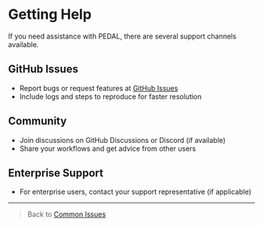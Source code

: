 # Getting Help

If you need assistance with PEDAL, there are several support channels available.

## GitHub Issues
- Report bugs or request features at [GitHub Issues](https://github.com/ForestMars/PEDAL/issues)
- Include logs and steps to reproduce for faster resolution

## Community
- Join discussions on GitHub Discussions or Discord (if available)
- Share your workflows and get advice from other users

## Enterprise Support
- For enterprise users, contact your support representative (if applicable)

---

> Back to [Common Issues](common-issues.md) 